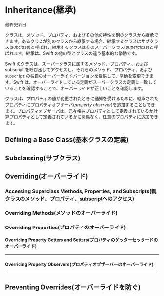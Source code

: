 # Inheritance(継承)

最終更新日:

クラスは、メソッド、プロパティ、およびその他の特性を別のクラスから継承できます。あるクラスが別のクラスから継承する場合、継承するクラスはサブクラス(*subclass*)と呼ばれ、継承するクラスはそのスーパークラス(*superclass*)と呼ばれます。継承は、Swift の他の型とクラスの違う基本的な挙動です。

Swift のクラスは、スーパークラスに属するメソッド、プロパティ、および subscript を呼び出してアクセスし、それらのメソッド、プロパティ、および `subscript` の独自のオーバーライドバージョンを提供して、挙動を変更できます。Swift は、オーバーライドしている定義がスーパークラスの定義に一致していることを確認することで、オーバーライドが正しいことを確認します。

クラスは、プロパティの値が変更されたときに通知を受けるために、継承されたプロパティにプロパティオブザーバ(*property observer*)を追加することもできます。プロパティオブザーバは、元々格納プロパティとして定義されているか計算プロパティとして定義されているかに関係なく、任意のプロパティに追加できます。

## Defining a Base Class(基本クラスの定義)

## Subclassing(サブクラス)

## Overriding(オーバーライド)

### Accessing Superclass Methods, Properties, and Subscripts(親クラスのメソッド、プロパティ、subscriptへのアクセス)

### Overriding Methods(メソッドのオーバーライド)

### Overriding Properties(プロパティのオーバーライド)

#### Overriding Property Getters and Setters(プロパティのゲッターセッタードのオーバーライド)

---

#### Overriding Property Observers(プロパティオブザーバーのオーバーライド)

---

## Preventing Overrides(オーバーライドを防ぐ)
